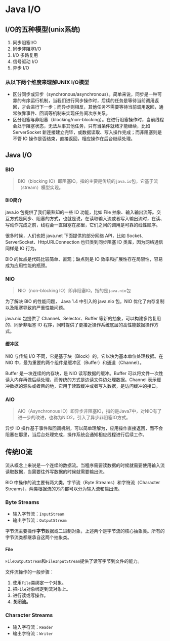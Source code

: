 # Java I/O

## I/O的五种模型(unix系统)

1. 同步阻塞I/O
2. 同步非阻塞I/O
3. I/O 多路复用
4. 信号驱动 I/O
5. 异步 I/O

### 从以下两个维度来理解UNIX I/O模型
* 区分同步或异步（synchronous/asynchronous）。简单来说，同步是一种可靠的有序运行机制，当我们进行同步操作时，后续的任务是等待当前调用返回，才会进行下一步；而异步则相反，其他任务不需要等待当前调用返回，通常依靠事件、回调等机制来实现任务间次序关系。
* 区分阻塞与非阻塞（blocking/non-blocking）。在进行阻塞操作时，当前线程会处于阻塞状态，无法从事其他任务，只有当条件就绪才能继续，比如 ServerSocket 新连接建立完毕，或数据读取、写入操作完成；而非阻塞则是不管 IO 操作是否结束，直接返回，相应操作在后台继续处理。

## Java I/O

### BIO
> BIO（blocking IO）即阻塞IO。指的主要是传统的`java.io`包，它基于流（stream）模型实现。

#### BIO简介
java.io 包提供了我们最熟知的一些 IO 功能，比如 File 抽象、输入输出流等。交互方式是同步、阻塞的方式，也就是说，在读取输入流或者写入输出流时，在读、写动作完成之前，线程会一直阻塞在那里，它们之间的调用是可靠的线性顺序。

很多时候，人们也把 java.net 下面提供的部分网络 API，比如 Socket、ServerSocket、HttpURLConnection 也归类到同步阻塞 IO 类库，因为网络通信同样是 IO 行为。

BIO 的优点是代码比较简单、直观；缺点则是 IO 效率和扩展性存在局限性，容易成为应用性能的瓶颈。

### NIO
> NIO（non-blocking IO）即非阻塞IO。指的是`java.nio`包

为了解决 BIO 的性能问题， Java 1.4 中引入的 java.nio 包。NIO 优化了内存复制以及阻塞导致的严重性能问题。

java.nio 包提供了 Channel、Selector、Buffer 等新的抽象，可以构建多路复用的、同步非阻塞 IO 程序，同时提供了更接近操作系统底层的高性能数据操作方式。

#### 缓冲区
NIO 与传统 I/O 不同，它是基于块（Block）的，它以块为基本单位处理数据。在 NIO 中，最为重要的两个组件是缓冲区（Buffer）和通道（Channel）。

Buffer 是一块连续的内存块，是 NIO 读写数据的缓冲。Buffer 可以将文件一次性读入内存再做后续处理，而传统的方式是边读文件边处理数据。Channel 表示缓冲数据的源头或者目的地，它用于读取缓冲或者写入数据，是访问缓冲的接口。

### AIO
> AIO（Asynchronous IO）即异步非阻塞IO，指的是Java7中，对NIO有了进一步的改进，也称为NIO2，引入了异步非阻塞IO方式。

异步 IO 操作基于事件和回调机制，可以简单理解为，应用操作直接返回，而不会阻塞在那里，当后台处理完成，操作系统会通知相应线程进行后续工作。

## 传统IO流
流从概念上来说是一个连续的数据流。当程序需要读数据的时候就需要使用输入流读取数据，当需要往外写数据的时候就需要输出流。

BIO 中操作的流主要有两大类，字节流（Byte Streams）和字符流（Character Streams），两类根据流的方向都可以分为输入流和输出流。

### Byte Streams

* 输入字节流：`InputStream`
* 输出字节流：`OutputStream`

字节流主要操作**字节**数据或二进制对象，上述两个是字节流的核心抽象类。所有的字节流类都继承自这两个抽象类。

#### File

`FileOutputStream`和`FileInputStream`提供了读写字节到文件的能力。

文件流操作的一般步骤：

1. 使用`File`类绑定一个对象。
2. 把`File`对象绑定到流对象上。
3. 进行读或写操作。
4. **关闭流。**

### Character Streams

* 输入字符流：`Reader`
* 输出字符流：`Writer`